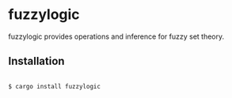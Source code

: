 # fuzzylogic

fuzzylogic provides operations and inference for fuzzy set theory.

## Installation

```bash

$ cargo install fuzzylogic
```

